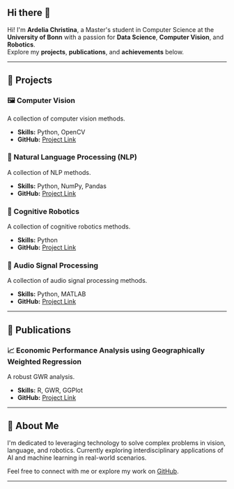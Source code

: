 ## Hi there 👋
Hi! I'm **Ardelia Christina**, a Master's student in Computer Science at the **University of Bonn** with a passion for **Data Science**, **Computer Vision**, and **Robotics**.  
Explore my **projects**, **publications**, and **achievements** below. 

---

## 🚀 Projects  

### 🖼️ Computer Vision  
A collection of computer vision methods.  
- **Skills:** Python, OpenCV  
- **GitHub:** [Project Link](https://github.com/ardel-c/computer-vision)  

### 📝 Natural Language Processing (NLP)  
A collection of NLP methods.  
- **Skills:** Python, NumPy, Pandas  
- **GitHub:** [Project Link](https://github.com/ardel-c/nlp)  

### 🤖 Cognitive Robotics  
A collection of cognitive robotics methods.  
- **Skills:** Python  
- **GitHub:** [Project Link](https://github.com/ardel-c/cognitive-robotics)  

### 🎵 Audio Signal Processing  
A collection of audio signal processing methods.  
- **Skills:** Python, MATLAB  
- **GitHub:** [Project Link](https://github.com/ardel-c/audio-signal-proc)  

---

## 📰 Publications  

### 📈 Economic Performance Analysis using Geographically Weighted Regression  
A robust GWR analysis.  
- **Skills:** R, GWR, GGPlot  
- **GitHub:** [Project Link](https://github.com/ardel-c/gwr)  

---

## 🌟 About Me  
I'm dedicated to leveraging technology to solve complex problems in vision, language, and robotics. Currently exploring interdisciplinary applications of AI and machine learning in real-world scenarios.

Feel free to connect with me or explore my work on [GitHub](https://github.com/ardel-c).

---

<!--
**ardel-c/ardel-c** is a ✨ _special_ ✨ repository because its `README.md` (this file) appears on your GitHub profile.

Here are some ideas to get you started:

- 🔭 I’m currently working on ...
- 🌱 I’m currently learning ...
- 👯 I’m looking to collaborate on ...
- 🤔 I’m looking for help with ...
- 💬 Ask me about ...
- 📫 How to reach me: ...
- 😄 Pronouns: ...
- ⚡ Fun fact: ...
-->

